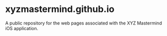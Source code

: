 # xyzmastermind.github.io
A public repository for the web pages associated with the XYZ Mastermind iOS application.
